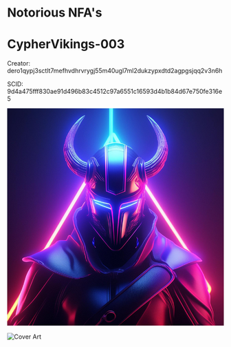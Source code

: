 # Notorious NFA's

# CypherVikings-003

Creator: dero1qypj3sctlt7mefhvdhrvrygj55m40ugl7ml2dukzypxdtd2agpgsjqq2v3n6h

SCID: 9d4a475fff830ae91d496b83c4512c97a6551c16593d4b1b84d67e750fe316e5

![Cover Art](https://github.com/Notoriousjoshyb/CypherVikings-003/blob/main/CypherViking-003-IC.png?raw=true)


![Cover Art](https://github.com/Notoriousjoshyb/CypherVikings-NFA/blob/main/CypherViking-CA.png?raw=true)
